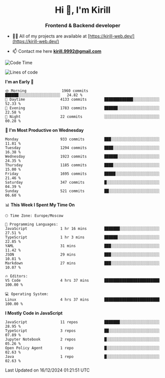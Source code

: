 <h1 align="center">Hi 👋, I'm Kirill</h1>
<h3 align="center">Frontend & Backend developer</h3>

- 👨‍💻 All of my projects are available at [https://kirill-web.dev/](https://kirill-web.dev/)

- 📫 Contact me here **kirill.9992@gmail.com**











<!--START_SECTION:waka-->
![Code Time](http://img.shields.io/badge/Code%20Time-2%2C067%20hrs%204%20mins-blue)

![Lines of code](https://img.shields.io/badge/From%20Hello%20World%20I%27ve%20Written-5.2%20million%20lines%20of%20code-blue)

**I'm an Early 🐤** 

```text
🌞 Morning                1960 commits        ██████░░░░░░░░░░░░░░░░░░░   24.82 % 
🌆 Daytime                4133 commits        █████████████░░░░░░░░░░░░   52.33 % 
🌃 Evening                1783 commits        ██████░░░░░░░░░░░░░░░░░░░   22.58 % 
🌙 Night                  22 commits          ░░░░░░░░░░░░░░░░░░░░░░░░░   00.28 % 
```
📅 **I'm Most Productive on Wednesday** 

```text
Monday                   933 commits         ███░░░░░░░░░░░░░░░░░░░░░░   11.81 % 
Tuesday                  1294 commits        ████░░░░░░░░░░░░░░░░░░░░░   16.38 % 
Wednesday                1923 commits        ██████░░░░░░░░░░░░░░░░░░░   24.35 % 
Thursday                 1185 commits        ████░░░░░░░░░░░░░░░░░░░░░   15.00 % 
Friday                   1695 commits        █████░░░░░░░░░░░░░░░░░░░░   21.46 % 
Saturday                 347 commits         █░░░░░░░░░░░░░░░░░░░░░░░░   04.39 % 
Sunday                   521 commits         ██░░░░░░░░░░░░░░░░░░░░░░░   06.60 % 
```


📊 **This Week I Spent My Time On** 

```text
🕑︎ Time Zone: Europe/Moscow

💬 Programming Languages: 
JavaScript               1 hr 16 mins        ███████░░░░░░░░░░░░░░░░░░   27.51 % 
TypeScript               1 hr 3 mins         ██████░░░░░░░░░░░░░░░░░░░   22.85 % 
YAML                     31 mins             ███░░░░░░░░░░░░░░░░░░░░░░   11.42 % 
JSON                     29 mins             ███░░░░░░░░░░░░░░░░░░░░░░   10.81 % 
Markdown                 27 mins             ███░░░░░░░░░░░░░░░░░░░░░░   10.07 % 

🔥 Editors: 
VS Code                  4 hrs 37 mins       █████████████████████████   100.00 % 

💻 Operating System: 
Linux                    4 hrs 37 mins       █████████████████████████   100.00 % 
```

**I Mostly Code in JavaScript** 

```text
JavaScript               11 repos            ███████░░░░░░░░░░░░░░░░░░   28.95 % 
TypeScript               3 repos             ██░░░░░░░░░░░░░░░░░░░░░░░   07.89 % 
Jupyter Notebook         2 repos             █░░░░░░░░░░░░░░░░░░░░░░░░   05.26 % 
Open Policy Agent        1 repo              █░░░░░░░░░░░░░░░░░░░░░░░░   02.63 % 
Java                     1 repo              █░░░░░░░░░░░░░░░░░░░░░░░░   02.63 % 
```




 Last Updated on 16/12/2024 01:21:51 UTC
<!--END_SECTION:waka-->
